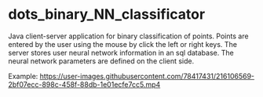 # dots_binary_NN_classificator
Java client-server application for binary classification of points. Points are entered by the user using the mouse by click the left or right keys. 
The server stores user neural network information in an sql database. 
The neural network parameters are defined on the client side.


Example:
https://user-images.githubusercontent.com/78417431/216106569-2bf07ecc-898c-458f-88db-1e01ecfe7cc5.mp4

